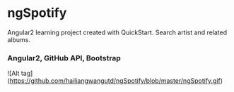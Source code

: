 # ngSpotify
Angular2 learning project created with QuickStart.
Search artist and related albums.
### Angular2, GitHub API, Bootstrap
![Alt tag] (https://github.com/hailiangwangutd/ngSpotify/blob/master/ngSpotify.gif)
